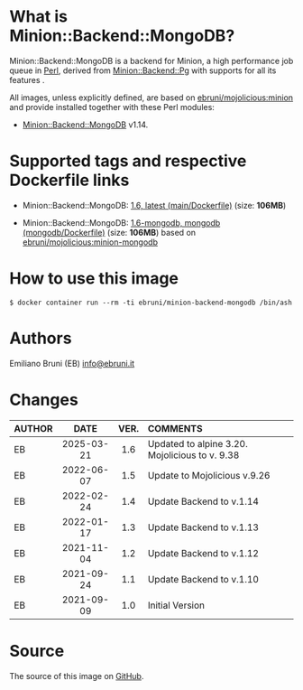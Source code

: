<!-- this file is generated via docker-builder, do not edit it directly -->


# What is Minion::Backend::MongoDB?

Minion::Backend::MongoDB is a backend for Minion, a high performance job queue in [Perl](https://www.perl.org), derived from [Minion::Backend::Pg](https://metacpan.org/pod/Minion::Backend::Pg) with supports for all its features .

All images, unless explicitly defined, are based on [ebruni/mojolicious:minion](https://hub.docker.com/repository/docker/ebruni/mojolicious) and provide installed together with these Perl modules:

* [Minion::Backend::MongoDB](https://metacpan.org/pod/Minion::Backend::MongoDB) v1.14.

# Supported tags and respective Dockerfile links

* Minion::Backend::MongoDB: [1.6, latest (main/Dockerfile)](https://github.com/avkhozov/Minion-Backend-MongoDB/blob/master/main/Dockerfile) (size: **106MB**)

* Minion::Backend::MongoDB: [1.6-mongodb, mongodb (mongodb/Dockerfile)](https://github.com/avkhozov/Minion-Backend-MongoDB/blob/master/mongodb/Dockerfile) (size: **106MB**) based on [ebruni/mojolicious:minion-mongodb](https://hub.docker.com/repository/docker/ebruni/mojolicious) 
# How to use this image

    $ docker container run --rm -ti ebruni/minion-backend-mongodb /bin/ash

# Authors

Emiliano Bruni (EB) <info@ebruni.it>

# Changes

| AUTHOR | DATE | VER. | COMMENTS |
|:---|:---:|:---:|:---|
| EB | 2025-03-21 | 1.6 | Updated to alpine 3.20. Mojolicious to v. 9.38 |
| EB | 2022-06-07 | 1.5 | Update to Mojolicious v.9.26 |
| EB | 2022-02-24 | 1.4 | Update Backend to v.1.14 |
| EB | 2022-01-17 | 1.3 | Update Backend to v.1.13 |
| EB | 2021-11-04 | 1.2 | Update Backend to v.1.12 |
| EB | 2021-09-24 | 1.1 | Update Backend to v.1.10 |
| EB | 2021-09-09 | 1.0 | Initial Version |

# Source

The source of this image on [GitHub](https://github.com/avkhozov/Minion-Backend-MongoDB).
